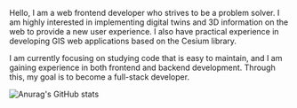 Hello, I am a web frontend developer who strives to be a problem solver. 
I am highly interested in implementing digital twins and 3D information on the web to provide a new user experience. 
I also have practical experience in developing GIS web applications based on the Cesium library.

I am currently focusing on studying code that is easy to maintain, and I am gaining experience in both frontend and backend development. Through this, my goal is to become a full-stack developer.

![Anurag's GitHub stats](https://github-readme-stats.vercel.app/api?username=alexgoni&show_icons=true&theme=radical)


<!--
**alexgoni/alexgoni** is a ✨ _special_ ✨ repository because its `README.md` (this file) appears on your GitHub profile.

Here are some ideas to get you started:

- 🔭 I’m currently working on ...
- 🌱 I’m currently learning ...
- 👯 I’m looking to collaborate on ...
- 🤔 I’m looking for help with ...
- 💬 Ask me about ...
- 📫 How to reach me: ...
- 😄 Pronouns: ...
- ⚡ Fun fact: ...
-->
